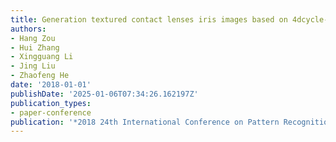```yaml
---
title: Generation textured contact lenses iris images based on 4dcycle-gan
authors:
- Hang Zou
- Hui Zhang
- Xingguang Li
- Jing Liu
- Zhaofeng He
date: '2018-01-01'
publishDate: '2025-01-06T07:34:26.162197Z'
publication_types:
- paper-conference
publication: '*2018 24th International Conference on Pattern Recognition (ICPR)*'
---
```

